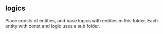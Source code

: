## logics
Place consts of entities, and base logics with entities in this folder. Each entity with const and logic uses a sub folder.